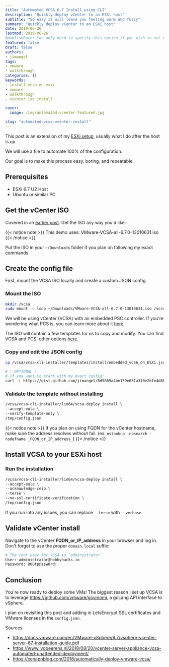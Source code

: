```yaml
---
title: "Automated VCSA 6.7 Install using CLI"
description: "Quickly deploy vCenter to an ESXi host"
subtitle: "So easy it will leave you feeling warm and fuzzy"
summary: "Quickly deploy vCenter to an ESXi host"
date: 2019-06-26
lastmod: 2019-06-26
#publishDate: You only need to specify this option if you wish to set date in the future but publish the page now.
featured: false
draft: false
authors:
- jimangel
tags:
- vmware
- walkthrough
categories: []
keywords:
- install vcsa on esxi
- vmware
- walkthrough
- vcenter iso install

cover:
  image: /img/automated-vcenter-featured.jpg

slug: "automated-vcsa-vcenter-install"
---
```


This post is an extension of my [ESXi setup](/posts/scripted-esxi-6-7-install-to-usb), usually what I do after the host is up.

We will use a file to automate 100% of the configuration.

Our goal is to make this process easy, boring, and repeatable.

## Prerequisites
* ESXi 6.7 U2 Host
* Ubuntu or similar PC

## Get the vCenter ISO

Covered in an [earlier post](/posts/scripted-esxi-6-7-install-to-usb#get-vmware-isos). Get the ISO any way you'd like.


{{< notice note >}}
This demo uses: VMware-VCSA-all-6.7.0-13010631.iso
{{< /notice >}}

Put the ISO in your `~/Downloads` folder if you plan on following my exact commands


## Create the config file

First, mount the VCSA ISO locally and create a custom JSON config.

### Mount the ISO

```bash
mkdir /vcsa
sudo mount -o loop ~/Downloads/VMware-VCSA-all-6.7.0-13010631.iso /vcsa
```

We will be using vCenter (VCSA) with an embedded PSC controller. If you're wondering what PCS is, you can learn more about it [here](https://emadyounis.com/vcenter-server-architecture-part-1-the-basics/).

The ISO will contain a few templates for us to copy and modify. You can find VCSA and PCS' other options [here](https://docs.vmware.com/en/VMware-vSphere/6.5/com.vmware.vsphere.install.doc/GUID-A1777A0B-9FD6-4DE7-AC37-7B3181D13032.html). 

### Copy and edit the JSON config

```bash
cp /vcsa/vcsa-cli-installer/templates/install/embedded_vCSA_on_ESXi.json /tmp/config.json

# ! OPTIONAL !
# If you want to start with my exact config:
curl -L https://gist.github.com/jimangel/8d5869a4be139e631a310e2bfe4d8b81/raw > /tmp/config.json
```

### Validate the template without installing
```bash
/vcsa/vcsa-cli-installer/lin64/vcsa-deploy install \
--accept-eula \
--verify-template-only \
/tmp/config.json
```

{{< notice note >}}
If you plan on using FQDN for the vCenter hostname, make sure the address resolves without fail. (ex: `nslookup -nosearch -nodefname _FQDN_or_IP_address_`)
{{< /notice >}}

## Install VCSA to your ESXi host

### Run the installation
```bash
/vcsa/vcsa-cli-installer/lin64/vcsa-deploy install \
--accept-eula \
--acknowledge-ceip \
--terse \
--no-ssl-certificate-verification \
/tmp/config.json
```

If you run into any issues, you can replace `--terse` with `--verbose`.

<!--adsense-->

## Validate vCenter install

Navigate to the vCenter **FQDN_or_IP_address** in your browser and log in. Don't forget to use the proper `domain.local` suffix:

```bash
# The root user for VCSA is `administrator`
User: administrator@hobbyhacks.io  
Password: R00tp@ssw0rd!
```

## Conclusion

You're now ready to deploy some VMs! The biggest reason I set up VCSA is to leverage https://github.com/vmware/govmomi, a goLang API interface to vSphere.

I plan on revisiting this post and adding in LetsEncrypt SSL certificates and VMware licenses in the `config.json`.

Sources:

- https://docs.vmware.com/en/VMware-vSphere/6.7/vsphere-vcenter-server-67-installation-guide.pdf
- https://www.ivobeerens.nl/2018/08/20/vcenter-server-appliance-vcsa-automated-unattended-deployment/
- https://xenappblog.com/2018/automatically-deploy-vmware-vcsa/